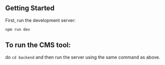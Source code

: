 

## Getting Started

First, run the development server:

```bash
npm run dev

```


## To run the CMS tool:
do ``` cd backend ``` and then run the server using the same command as above.
